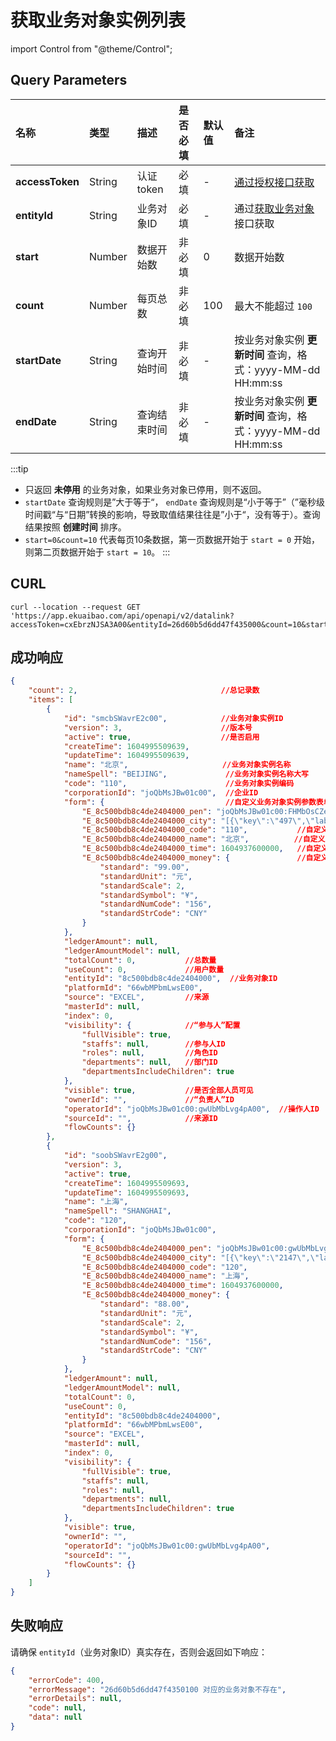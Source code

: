 # 获取业务对象实例列表

import Control from "@theme/Control";

<Control
method="GET"
url="/api/openapi/v2/datalink"
/>

## Query Parameters

| 名称 | 类型 | 描述 | 是否必填 | 默认值 | 备注 |
| :--- | :--- | :--- | :--- |:--- | :--- |
| **accessToken** | String | 认证token  | 必填   | - | [通过授权接口获取](/docs/open-api/getting-started/auth) |
| **entityId**    | String | 业务对象ID  | 必填   | - | 通过[获取业务对象](/docs/open-api/datalink/get-entity-list)接口获取 |
| **start**       | Number | 数据开始数  | 非必填  | 0 | 数据开始数 |
| **count**       | Number | 每页总数    | 非必填 | 100 | 最大不能超过 `100` |
| **startDate**   | String | 查询开始时间 | 非必填 | - | 按业务对象实例 **更新时间** 查询，格式：yyyy-MM-dd HH:mm:ss |
| **endDate**     | String | 查询结束时间 | 非必填 | - | 按业务对象实例 **更新时间** 查询，格式：yyyy-MM-dd HH:mm:ss |

:::tip
 - 只返回 **未停用** 的业务对象，如果业务对象已停用，则不返回。
 - `startDate` 查询规则是”大于等于“， `endDate` 查询规则是“小于等于”（”毫秒级时间戳“与“日期”转换的影响，导致取值结果往往是”小于“，没有等于）。查询结果按照 **创建时间** 排序。
 - `start=0&count=10` 代表每页10条数据，第一页数据开始于 `start = 0` 开始，则第二页数据开始于 `start = 10`。
:::

## CURL
```shell
curl --location --request GET 'https://app.ekuaibao.com/api/openapi/v2/datalink?accessToken=cxEbrzNJSA3A00&entityId=26d60b5d6dd47f435000&count=10&start=0'
```

## 成功响应
```json
{
    "count": 2,                                //总记录数
    "items": [
        {
            "id": "smcbSWavrE2c00",            //业务对象实例ID
            "version": 3,                      //版本号
            "active": true,                    //是否启用
            "createTime": 1604995509639,
            "updateTime": 1604995509639,
            "name": "北京",                     //业务对象实例名称
            "nameSpell": "BEIJING",             //业务对象实例名称大写
            "code": "110",                      //业务对象实例编码
            "corporationId": "joQbMsJBw01c00",  //企业ID
            "form": {                           //自定义业务对象实例参数表单数据
                "E_8c500bdb8c4de2404000_pen": "joQbMsJBw01c00:FHMbOsCZegmw00",            //自定义业务对象实例员工参数
                "E_8c500bdb8c4de2404000_city": "[{\"key\":\"497\",\"label\":\"沈阳市\"}]", //自定义业务对象实例城市参数
                "E_8c500bdb8c4de2404000_code": "110",           //自定义业务对象实例编码参数
                "E_8c500bdb8c4de2404000_name": "北京",          //自定义业务对象实例文本参数
                "E_8c500bdb8c4de2404000_time": 1604937600000,   //自定义业务对象实例时间参数
                "E_8c500bdb8c4de2404000_money": {               //自定义业务对象实例金额参数
                    "standard": "99.00",
                    "standardUnit": "元",
                    "standardScale": 2,
                    "standardSymbol": "¥",
                    "standardNumCode": "156",
                    "standardStrCode": "CNY"
                }
            },
            "ledgerAmount": null,
            "ledgerAmountModel": null,
            "totalCount": 0,           //总数量
            "useCount": 0,             //用户数量
            "entityId": "8c500bdb8c4de2404000",  //业务对象ID
            "platformId": "66wbMPbmLwsE00", 
            "source": "EXCEL",         //来源
            "masterId": null, 
            "index": 0, 
            "visibility": {            //“参与人”配置
                "fullVisible": true,
                "staffs": null,        //参与人ID
                "roles": null,         //角色ID
                "departments": null,   //部门ID
                "departmentsIncludeChildren": true
            },
            "visible": true,           //是否全部人员可见
            "ownerId": "",             //“负责人”ID
            "operatorId": "joQbMsJBw01c00:gwUbMbLvg4pA00",  //操作人ID
            "sourceId": "",            //来源ID
            "flowCounts": {} 
        },
        {
            "id": "soobSWavrE2g00",
            "version": 3,
            "active": true,
            "createTime": 1604995509693,
            "updateTime": 1604995509693,
            "name": "上海",
            "nameSpell": "SHANGHAI",
            "code": "120",
            "corporationId": "joQbMsJBw01c00",
            "form": {
                "E_8c500bdb8c4de2404000_pen": "joQbMsJBw01c00:gwUbMbLvg4pA00",
                "E_8c500bdb8c4de2404000_city": "[{\"key\":\"2147\",\"label\":\"深圳市\"}]",
                "E_8c500bdb8c4de2404000_code": "120",
                "E_8c500bdb8c4de2404000_name": "上海",
                "E_8c500bdb8c4de2404000_time": 1604937600000,
                "E_8c500bdb8c4de2404000_money": {
                    "standard": "88.00",
                    "standardUnit": "元",
                    "standardScale": 2,
                    "standardSymbol": "¥",
                    "standardNumCode": "156",
                    "standardStrCode": "CNY"
                }
            },
            "ledgerAmount": null,
            "ledgerAmountModel": null,
            "totalCount": 0,
            "useCount": 0,
            "entityId": "8c500bdb8c4de2404000",
            "platformId": "66wbMPbmLwsE00",
            "source": "EXCEL",
            "masterId": null,
            "index": 0,
            "visibility": {
                "fullVisible": true,
                "staffs": null,
                "roles": null,
                "departments": null,
                "departmentsIncludeChildren": true
            },
            "visible": true,
            "ownerId": "",
            "operatorId": "joQbMsJBw01c00:gwUbMbLvg4pA00",
            "sourceId": "",
            "flowCounts": {}
        }
    ]
}
```

## 失败响应
请确保 `entityId`（业务对象ID）真实存在，否则会返回如下响应：
```json
{
    "errorCode": 400,
    "errorMessage": "26d60b5d6dd47f4350100 对应的业务对象不存在",
    "errorDetails": null,
    "code": null,
    "data": null
}
```

